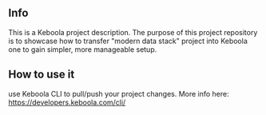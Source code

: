 ## Info

This is a Keboola project description. The purpose of this project repository is to showcase how to transfer "modern data stack" project into Keboola one to gain simpler, more manageable setup.

## How to use it

use Keboola CLI to pull/push your project changes. More info here:
https://developers.keboola.com/cli/
